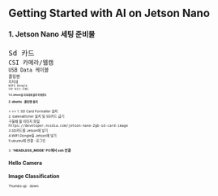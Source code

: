 Getting Started with AI on Jetson Nano
-
<div stlye="text-align: left;">
<b> 1. Jetson Nano  세팅 준비물</b>
<br>
<br>
<TT> Sd 카드</TT>
<small><br>
<TT> CSI 카메라/웹캠</TT>
<small><br>
<TT> USB Data 케이블 </TT>
<small><br>
<TT> 쿨링팬 </TT>
<small><br>
<TT> 지지대</TT>
<small><br>
<TT> WIFI Dongle</TT>
<small><br>
<TT> 무선 마우스<span>&#183;</span>키패드</TT>
<br><br>
<b>1-2.Jetson을 지지대에 올려 끼워준다</b>
<br>
<br>   
<b><big> 2. ubuntu <span>&#183;</span> 쿨링팬 설치<big></b>
<br>
<br> 
  >
  >>
1. SD Card Formatter 설치
<br>    
2. balenaEtcher 설치 및 SD카드 굽기
<br>구울때 쓸 이미지 파일
<br><TT>https://developer.nvidia.com/jetson-nano-2gb-sd-card-image </TT>
<br>
3.SD카드를 Jetson에 넣기
<br>
4.WIFI Dongle을 Jetson에 넣기 
<br>
5.ubuntu에 연결 <span>&#183;</span> 로그인
<br>
<br>
3. <b>'HEADLESS_MODE' PC에서 ssh 연결</b>
 

  
Hello Camera
-
Image Classification 
-
  
Thumbs up <span>&#183;</span> down
